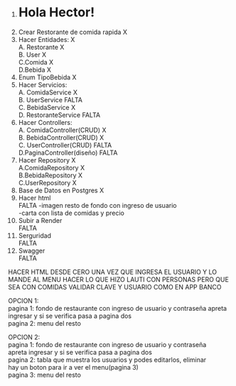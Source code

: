 1. # Hola Hector!
2. Crear Restorante de comida rapida  X
3. Hacer Entidades:  X <br>
  A. Restorante  X <br>
  B. User   X <br>
  C.Comida  X <br>
  D.Bebida  X <br>
4. Enum TipoBebida X <br>
5. Hacer Servicios: <br>
   A. ComidaService  X <br>
   B. UserService     FALTA <br>
   C. BebidaService   X <br>
   D. RestoranteService  FALTA<br>
6. Hacer Controllers: <br>
   A. ComidaController(CRUD)   X <br>
   B. BebidaController(CRUD)   X <br>
   C. UserController(CRUD)   FALTA<br>
   D.PaginaController(diseño) FALTA<br>
7. Hacer Repository  X <br>
   A.ComidaRepository  X <br>
   B.BebidaRepository  X <br>
   C.UserRepository  X <br>
8. Base de Datos en Postgres  X <br>
9. Hacer html <br> FALTA
   -imagen resto de fondo con ingreso de usuario <br>
   -carta con lista de comidas y precio <br>
10. Subir a Render <br> FALTA
11. Serguridad <br> FALTA
12. Swagger <br> FALTA


HACER HTML DESDE CERO UNA VEZ QUE INGRESA EL USUARIO Y LO MANDE AL MENU
HACER LO QUE HIZO LAUTI CON PERSONAS PERO QUE SEA CON COMIDAS
VALIDAR CLAVE Y USUARIO COMO EN APP BANCO


OPCION 1: <br>
pagina 1: fondo de restaurante con ingreso de usuario y contraseña
 apreta ingresar y si se verifica pasa a pagina dos <br>
pagina 2: menu del resto <br>

OPCION 2: <br>
pagina 1: fondo de restaurante con ingreso de usuario y contraseña <br>
apreta ingresar y si se verifica pasa a pagina dos <br>
pagina 2: tabla que muestra los usuarios y podes editarlos, eliminar <br>
hay un boton para ir a ver el menu(pagina 3) <br>
pagina 3: menu del resto <br>
